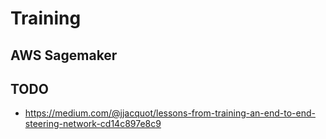 # Training

## AWS Sagemaker

## TODO

- https://medium.com/@jjacquot/lessons-from-training-an-end-to-end-steering-network-cd14c897e8c9